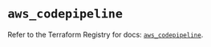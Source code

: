 # `aws_codepipeline`

Refer to the Terraform Registry for docs: [`aws_codepipeline`](https://registry.terraform.io/providers/hashicorp/aws/5.39.0/docs/resources/codepipeline).
